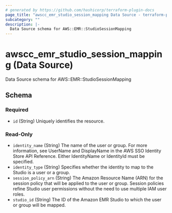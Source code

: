 ```yaml
---
# generated by https://github.com/hashicorp/terraform-plugin-docs
page_title: "awscc_emr_studio_session_mapping Data Source - terraform-provider-awscc"
subcategory: ""
description: |-
  Data Source schema for AWS::EMR::StudioSessionMapping
---
```


# awscc_emr_studio_session_mapping (Data Source)

Data Source schema for AWS::EMR::StudioSessionMapping



<!-- schema generated by tfplugindocs -->
## Schema

### Required

- `id` (String) Uniquely identifies the resource.

### Read-Only

- `identity_name` (String) The name of the user or group. For more information, see UserName and DisplayName in the AWS SSO Identity Store API Reference. Either IdentityName or IdentityId must be specified.
- `identity_type` (String) Specifies whether the identity to map to the Studio is a user or a group.
- `session_policy_arn` (String) The Amazon Resource Name (ARN) for the session policy that will be applied to the user or group. Session policies refine Studio user permissions without the need to use multiple IAM user roles.
- `studio_id` (String) The ID of the Amazon EMR Studio to which the user or group will be mapped.


